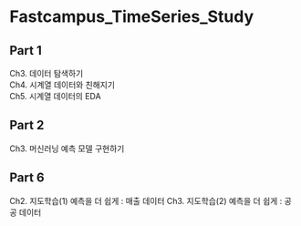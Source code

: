 # Fastcampus_TimeSeries_Study
## Part 1  
  Ch3. 데이터 탐색하기  
  Ch4. 시계열 데이터와 친해지기  
  Ch5. 시계열 데이터의 EDA  

## Part 2
  Ch3. 머신러닝 예측 모델 구현하기

## Part 6
  Ch2. 지도학습(1) 예측을 더 쉽게 : 매출 데이터
  Ch3. 지도학습(2) 예측을 더 쉽게 : 공공 데이터
